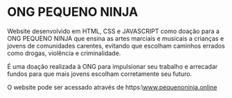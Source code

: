 # ONG PEQUENO NINJA

Website desenvolvido em HTML, CSS e JAVASCRIPT como doação para a ONG PEQUENO NINJA que ensina as artes marciais e musicais a crianças e jovens de comunidades carentes, evitando que escolham caminhos errados como drogas, violência e criminalidade.

É uma doação realizada à ONG para impulsionar seu trabalho e arrecadar fundos para que mais jovens escolham corretamente seu futuro.

O website pode ser acessado através de https:\\www.pequenoninja.online
